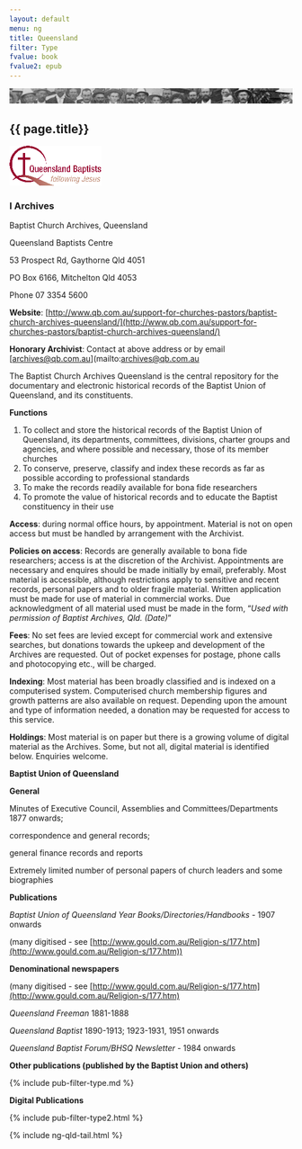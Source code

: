 ```yaml
---
layout: default
menu: ng
title: Queensland
filter: Type
fvalue: book
fvalue2: epub
---
```


![Faces](/images/biblio.jpg)
## {{ page.title}}

![Queensland Baptist](/images/qb-icon.png)

### I  Archives

Baptist Church Archives, Queensland

Queensland Baptists Centre

53 Prospect Rd, Gaythorne Qld  4051

PO Box 6166, Mitchelton Qld  4053

Phone    07 3354 5600

**Website**:  [http://www.qb.com.au/support-for-churches-pastors/baptist-church-archives-queensland/](http://www.qb.com.au/support-for-churches-pastors/baptist-church-archives-queensland/)

 

**Honorary Archivist**: Contact at above address or by email  [archives@qb.com.au](mailto:archives@qb.com.au

 

The Baptist Church Archives Queensland is the central repository for the documentary and electronic historical records of the Baptist Union of Queensland, and its constituents.

 

**Functions**

1. To collect and store the historical records of the Baptist Union of Queensland, its departments, committees, divisions, charter groups and agencies, and where possible and necessary, those of its member churches
2. To conserve, preserve, classify and index these records as far as possible according to professional standards
3. To make the records readily available for bona fide resear­chers
4. To promote the value of historical records and to educate the Baptist constituency in their use

 

**Access**: during normal office hours, by appointment. Material is not on open access but must be handled by arrangement with the Archivist.

 

**Policies on access**: Records are generally available to bona fide researchers; access is at the discretion of the Archivist. Appointments are necessary and enquires should be made initially by email, preferably.  Most material is accessible, although restrictions apply to sensitive and  recent records, personal papers and to older fragile material. Written application must be made for use of material in commercial works. Due acknowledgment of all material used must be made in the form, “*Used with permission of Baptist Archives, Qld. (Date)*”

 

**Fees**: No set fees are levied except for commercial work and extensive searches, but donations towards the upkeep and development of the Archives are requested. Out of pocket expenses for postage, phone calls and photocopying  etc., will be charged.

 

**Indexing**: Most material has been broadly classified and is indexed on a computerised system. Computerised church membership figures and growth patterns are also available on request. Depending upon the amount and type of information needed, a dona­tion may be requested for access to this service.

 

**Holdings**: Most material is on paper but there is a growing volume of digital material as the Archives. Some, but not all, digital material is identified below. Enquiries welcome.



**Baptist Union of Queensland**

**General**

Minutes of Executive Council, Assemblies and Committees/Departments 1877 onwards;

correspondence and general records;

general finance records and reports

Extremely limited number of personal papers of church leaders and some biographies

 

**Publications**

*Baptist Union of Queensland Year Books/Directories/Handbooks*  -  1907 onwards

  (many digitised - see [http://www.gould.com.au/Religion-s/177.htm](http://www.gould.com.au/Religion-s/177.htm))

 

**Denominational newspapers**

  (many digitised - see [http://www.gould.com.au/Religion-s/177.htm](http://www.gould.com.au/Religion-s/177.htm)

*Queensland Freeman* 1881-1888

*Queensland Baptist* 1890-1913; 1923-1931, 1951 onwards

*Queensland Baptist Forum/BHSQ Newsletter* - 1984 onwards

 

**Other publications (published by the Baptist Union and others)**

{% include pub-filter-type.md %} 



<b>Digital Publications</b>

{% include pub-filter-type2.html %} 

{% include ng-qld-tail.html %}



